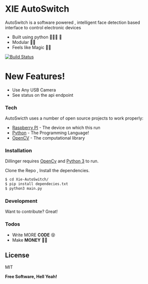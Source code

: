 # XIE AutoSwitch


AutoSwitch is a software powered , intelligent face detection based interface to control electronic devices

  - Built using python 👨🏻‍💻 🐍
  - Modular 🐱‍👤
  - Feels like Magic 🐱‍🚀

[![Build Status](https://travis-ci.org/joemccann/dillinger.svg?branch=master)](https://travis-ci.org/joemccann/dillinger)

# New Features!

  - Use Any USB Camera
  - See status on the api endpoint

### Tech

AutoSwicth uses a number of open source projects to work properly:
* [Raspberry PI](http://raspberrypi.org) - The device on which this run
* [Python](https://www.python.org/) - The Programming Language!
* [OpenCV](https://opencv.org/) - The computational library


### Installation

Dillinger requires [OpenCv](https://opencv.org/) and [Python 3](https://www.python.org/) to run.

Clone the Repo ,  Install the dependencies.

```sh
$ cd Xie-AutoSwitch/
$ pip install dependecies.txt
$ python3 main.py
```



### Development

Want to contribute? Great!

### Todos

 - Write MORE **CODE** 😵
 - Make **MONEY** 🤑🤑

License
----

MIT


**Free Software, Hell Yeah!**



